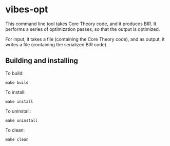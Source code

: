 # vibes-opt

This command line tool takes Core Theory code, and it produces BIR. It performs a series of optimization passes, so that the output is optimized.

For input, it takes a file (containing the Core Theory code), and as output, it writes a file (containing the serialized BIR code). 


## Building and installing

To build:

```
make build
```

To install:

```
make install
```

To uninstall:

```
make uninstall
```

To clean:

```
make clean
```
